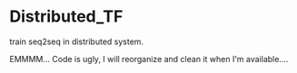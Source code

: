 # Distributed_TF

train seq2seq in distributed system.

EMMMM... Code is ugly, I will reorganize and clean it when I'm available....
